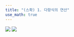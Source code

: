 ```yaml
---
title: "(스확) 1. 다항식의 연산"
use_math: true
---
```


<img src="/assets/Pasted%20 image%2020250303004722.png"/>

<img src="/assets/Pasted%20 image%2020250303004914.png"/>